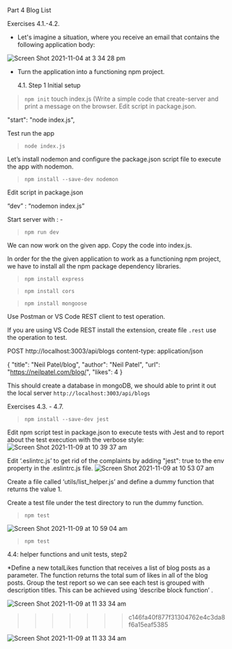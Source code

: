 Part 4 Blog List

Exercises 4.1.-4.2.

- Let's imagine a situation, where you receive an email that contains the following application body:

![Screen Shot 2021-11-04 at 3 34 28 pm](https://user-images.githubusercontent.com/67087939/140258794-625cde71-c9cd-4ade-9cab-bff1ed940d35.png)

- Turn the application into a functioning npm project.

  4.1. Step 1 Initial setup

> `npm init`
> touch index.js
> (Write a simple code that create-server and print a message on the browser.
> Edit script in package.json.

"start": "node index.js",

Test run the app

> `node index.js`

Let’s install nodemon and configure the package.json script file to execute the app with nodemon.

> `npm install --save-dev nodemon`

Edit script in package.json

“dev” : “nodemon index.js”

Start server with : -

> `npm run dev`

We can now work on the given app. Copy the code into index.js.

In order for the the given application to work as a functioning npm project, we have to install all the npm package dependency libraries.

> `npm install express`

> `npm install cors`

> `npm install mongoose`

Use Postman or VS Code REST client to test operation.

If you are using VS Code REST install the extension, create file `.rest` use the operation to test.

POST http://localhost:3003/api/blogs
content-type: application/json

{
"title": "Neil Patel/blog",
"author": "Neil Patel",
"url": "https://neilpatel.com/blog/",
"likes": 4
}

This should create a database in mongoDB, we should able to print it out the local server `http://localhost:3003/api/blogs`

Exercises 4.3. - 4.7.

> `npm install --save-dev jest`

Edit npm script test in package.json to execute tests with Jest and to report about the test execution with the verbose style:
![Screen Shot 2021-11-09 at 10 39 37 am](https://user-images.githubusercontent.com/67087939/140835437-ff82602f-e091-4071-8dd6-44a3006ba7e9.png)

Edit ‘.eslintrc.js’ to get rid of the complaints by adding "jest": true to the env property in the .eslintrc.js file.
![Screen Shot 2021-11-09 at 10 53 07 am](https://user-images.githubusercontent.com/67087939/140836602-32f51aef-a6c3-4927-808c-6c8767cd24ce.png)

Create a file called ‘utils/list_helper.js’ and define a dummy function that returns the value 1.

Create a test file under the test directory to run the dummy function.

> `npm test`

![Screen Shot 2021-11-09 at 10 59 04 am](https://user-images.githubusercontent.com/67087939/140837082-a5694845-a3cc-4dfc-819f-56dc72baf25b.png)

> `npm test`

4.4: helper functions and unit tests, step2

*Define a new totalLikes function that receives a list of blog posts as a parameter. The function returns the total sum of likes in all of the blog posts. Group the test report so we can see each test is grouped with description titles. This can be achieved using ‘describe block function’ .


![Screen Shot 2021-11-09 at 11 33 34 am](https://user-images.githubusercontent.com/67087939/140840055-0c68b04c-13f0-4934-b483-84a533130c42.png)
>>>>>>> c146fa40f877f31304762e4c3da8f6a15eaf5385

![Screen Shot 2021-11-09 at 11 33 34 am](https://user-images.githubusercontent.com/67087939/140840055-0c68b04c-13f0-4934-b483-84a533130c42.png)

